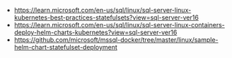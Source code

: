    * https://learn.microsoft.com/en-us/sql/linux/sql-server-linux-kubernetes-best-practices-statefulsets?view=sql-server-ver16
   * https://learn.microsoft.com/en-us/sql/linux/sql-server-linux-containers-deploy-helm-charts-kubernetes?view=sql-server-ver16
   * https://github.com/microsoft/mssql-docker/tree/master/linux/sample-helm-chart-statefulset-deployment